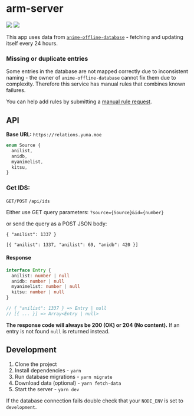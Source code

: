 # arm-server

[![](https://img.shields.io/travis/BeeeQueue/arm-server.svg)](https://travis-ci.org/BeeeQueue/arm-server)
![](https://img.shields.io/uptimerobot/ratio/m781899942-e512424b17b53ca46ae043b6.svg?label=30-day%20uptime)

This app uses data from [`anime-offline-database`](https://github.com/manami-project/anime-offline-database/) - fetching and updating itself every 24 hours.

### Missing or duplicate entries

Some entries in the database are not mapped correctly due to inconsistent naming - the owner of `anime-offline-database` cannot fix them due to complexity. Therefore this service has manual rules that combines known failures.

You can help add rules by submitting a [manual rule request](https://github.com/BeeeQueue/arm-server/issues/new?template=manual-rule-request.md).

## API

**Base URL:** `https://relations.yuna.moe`

```ts
enum Source {
  anilist,
  anidb,
  myanimelist,
  kitsu,
}
```

### Get IDS:
`GET/POST` `/api/ids`

Either use GET query parameters:
`?source={Source}&id={number}`

or send the query as a POST JSON body:

`{ "anilist": 1337 }`

`[{ "anilist": 1337, "anilist": 69, "anidb": 420 }]`

#### Response

```ts
interface Entry {
  anilist: number | null
  anidb: number | null
  myanimelist: number | null
  kitsu: number | null
}

// { "anilist": 1337 } => Entry | null
// [{ ... }] => Array<Entry | null>
```

**The response code will always be 200 (OK) or 204 (No content).**
If an entry is not found `null` is returned instead.

## Development

1. Clone the project
1. Install dependencies - `yarn`
1. Run database migrations - `yarn migrate`
1. Download data (optional) - `yarn fetch-data`
1. Start the server - `yarn dev`

If the database connection fails double check that your `NODE_ENV` is set to `development`.
